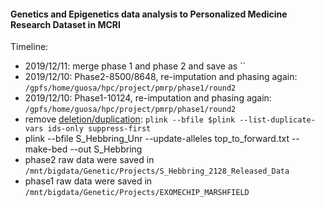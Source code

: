 #### Genetics and Epigenetics data analysis to Personalized Medicine Research Dataset in MCRI


Timeline:
* 2019/12/11: merge phase 1 and phase 2 and save as ``
* 2019/12/10: Phase2-8500/8648, re-imputation and phasing again: `/gpfs/home/guosa/hpc/project/pmrp/phase1/round2`
* 2019/12/10: Phase1-10124, re-imputation and phasing again: `/gpfs/home/guosa/hpc/project/pmrp/phase1/round2`
* remove [deletion/duplication](cleaning.sh): `plink --bfile $plink --list-duplicate-vars ids-only suppress-first`
* plink --bfile S_Hebbring_Unr --update-alleles top_to_forward.txt --make-bed --out S_Hebbring
* phase2 raw data were saved in `/mnt/bigdata/Genetic/Projects/S_Hebbring_2128_Released_Data`
* phase1 raw data were saved in `/mnt/bigdata/Genetic/Projects/EXOMECHIP_MARSHFIELD`



